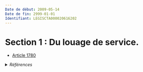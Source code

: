 ```yaml
---
Date de début: 2009-05-14
Date de fin: 2999-01-01
Identifiant: LEGISCTA000020616202
---
```


<h1>Section 1 : Du louage de service.</h1>

- [Article 1780](article_1780.md)

<details>
  <summary><em>Références</em></summary>

  <h2>Articles faisant référence à la section</h2>
  
  <ul>
    <li>
      <a href="https://legal.tricoteuses.fr//redirection/LEGIARTI000020606392?vers=git&vers=legifrance">LOI n° 2009-526 du 12 mai 2009 de simplification et de clarification du droit et d'allègement des procédures - article 10 ENTIEREMENT_MODIF</a> MODIFIE source
    </li>
  </ul>
</details>
